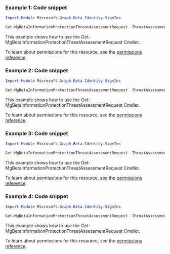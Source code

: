 ### Example 1: Code snippet

```powershellImport-Module Microsoft.Graph.Beta.Identity.SignIns

Get-MgBetaInformationProtectionThreatAssessmentRequest -ThreatAssessmentRequestId $threatAssessmentRequestId
```
This example shows how to use the Get-MgBetaInformationProtectionThreatAssessmentRequest Cmdlet.
To learn about permissions for this resource, see the [permissions reference](/graph/permissions-reference).

### Example 2: Code snippet

```powershellImport-Module Microsoft.Graph.Beta.Identity.SignIns

Get-MgBetaInformationProtectionThreatAssessmentRequest -ThreatAssessmentRequestId $threatAssessmentRequestId
```
This example shows how to use the Get-MgBetaInformationProtectionThreatAssessmentRequest Cmdlet.
To learn about permissions for this resource, see the [permissions reference](/graph/permissions-reference).

### Example 3: Code snippet

```powershellImport-Module Microsoft.Graph.Beta.Identity.SignIns

Get-MgBetaInformationProtectionThreatAssessmentRequest -ThreatAssessmentRequestId $threatAssessmentRequestId
```
This example shows how to use the Get-MgBetaInformationProtectionThreatAssessmentRequest Cmdlet.
To learn about permissions for this resource, see the [permissions reference](/graph/permissions-reference).

### Example 4: Code snippet

```powershellImport-Module Microsoft.Graph.Beta.Identity.SignIns

Get-MgBetaInformationProtectionThreatAssessmentRequest -ThreatAssessmentRequestId $threatAssessmentRequestId -ExpandProperty "results"
```
This example shows how to use the Get-MgBetaInformationProtectionThreatAssessmentRequest Cmdlet.
To learn about permissions for this resource, see the [permissions reference](/graph/permissions-reference).

